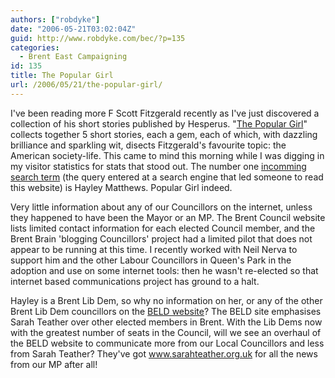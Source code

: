 ```yaml
---
authors: ["robdyke"]
date: "2006-05-21T03:02:04Z"
guid: http://www.robdyke.com/bec/?p=135
categories:
  - Brent East Campaigning
id: 135
title: The Popular Girl
url: /2006/05/21/the-popular-girl/
---
```

I've been reading more F Scott Fitzgerald recently as I've just discovered a collection of his short stories published by Hesperus. "[The Popular Girl](http://www.amazon.co.uk/exec/obidos/ASIN/1843914034/qid=1148197034/sr=8-1/ref=sr_8_xs_ap_i1_xgl/026-2632728-9014812)" collects together 5 short stories, each a gem, each of which, with dazzling brilliance and sparkling wit, disects Fitzgerald's favourite topic: the American society-life. This came to mind this morning while I was digging in my visitor statistics for stats that stood out. The number one [incomming search term](http://my7.statcounter.com/project/standard/camefrom.php?project_id=618994&#038;PHPSESSID=ceeedc5a902152cf91ee36f95351fff3) (the query entered at a search engine that led someone to read this website) is Hayley Matthews. Popular Girl indeed.

Very little information about any of our Councillors on the internet, unless they happened to have been the Mayor or an MP. The Brent Council website lists limited contact information for each elected Council member, and the Brent Brain 'blogging Councillors' project had a limited pilot that does not appear to be running at this time. I recently worked with Neil Nerva to support him and the other Labour Councillors in Queen's Park in the adoption and use on some internet tools: then he wasn't re-elected so that internet based communications project has ground to a halt.

Hayley is a Brent Lib Dem, so why no information on her, or any of the other Brent Lib Dem councillors on the [BELD website](http://www.brentlibdems.org.uk/)? The BELD site emphasises Sarah Teather over other elected members in Brent. With the Lib Dems now with the greatest number of seats in the Council, will we see an overhaul of the BELD website to communicate more from our Local Councillors and less from Sarah Teather? They've got www.sarahteather.org.uk for all the news from our MP after all!